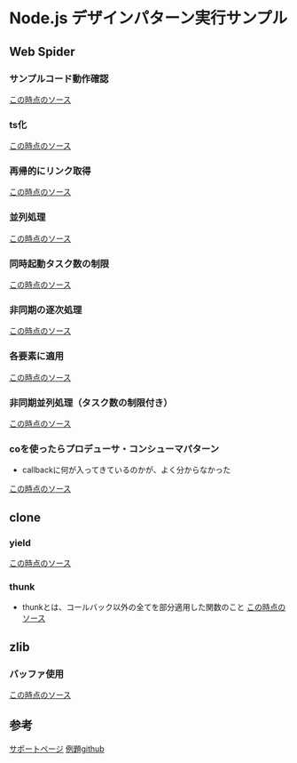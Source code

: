 # Node.js デザインパターン実行サンプル

## Web Spider

### サンプルコード動作確認
[この時点のソース](https://github.com/hibohiboo/garden/tree/3d0767437f32af8600f68aa60482b7049a905d38)  

### ts化
[この時点のソース](https://github.com/hibohiboo/garden/tree/27d8b9ed06f90767c1f3b38793937c404f3efae7)  

### 再帰的にリンク取得

[この時点のソース](https://github.com/hibohiboo/garden/tree/9e76770bfbf25de4430c8231a22a8ed71b586f6d)  


### 並列処理
[この時点のソース](https://github.com/hibohiboo/garden/tree/30c6be7cd86fda3b2731a35742fc6a2a93ddf3b8)  

### 同時起動タスク数の制限
[この時点のソース](https://github.com/hibohiboo/garden/tree/f9fa82b9dc186c672fb0eeb184daa27139ba122a)  

### 非同期の逐次処理
[この時点のソース](https://github.com/hibohiboo/garden/tree/6024d65cae757a909565a2d827e4d3dfaa22f63b)  

### 各要素に適用
[この時点のソース](https://github.com/hibohiboo/garden/tree/ad35ec986508c0000752d1b4edf04c85819e0eb7)  

### 非同期並列処理（タスク数の制限付き）
[この時点のソース](https://github.com/hibohiboo/garden/tree/1b5e8167fdac492310d4838a42b4e77fd0b420b8)  

### coを使ったらプロデューサ・コンシューマパターン
* callbackに何が入ってきているのかが、よく分からなかった

[この時点のソース](https://github.com/hibohiboo/garden/tree/b7a7dfce22492c78a41be486b27954c4c9bca04f)  

## clone

### yield
[この時点のソース](https://github.com/hibohiboo/garden/tree/a84e8e9c63f6836dc81a35a9e07d184b62adc77b)
  
### thunk

* thunkとは、コールバック以外の全てを部分適用した関数のこと
[この時点のソース](https://github.com/hibohiboo/garden/tree/b7a7dfce22492c78a41be486b27954c4c9bca04f)
  
## zlib

### バッファ使用

[この時点のソース](https://github.com/hibohiboo/garden/tree/53b87b1ba5934bd20e182ed471dd8df8a8c279bb)




## 参考
[サポートページ](https://www.marlin-arms.com/support/nodejs-design-patterns/)
[例題github](https://github.com/mushahiroyuki/ndp2/)
